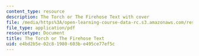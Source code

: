 ```yaml
---
content_type: resource
description: The Torch or The Firehose Text with cover
file: /media/https%3A/open-learning-course-data-rc.s3.amazonaws.com/res-18-004-the-torch-or-the-firehose-a-guide-to-section-teaching-spring-2009/e4bd2b5e02c81980603be495ce77ef5c_MITRES18.004_Torch_or_the_Firehose.pdf
file_type: application/pdf
resourcetype: Document
title: The Torch or The Firehose Text
uid: e4bd2b5e-02c8-1980-603b-e495ce77ef5c
---
```

